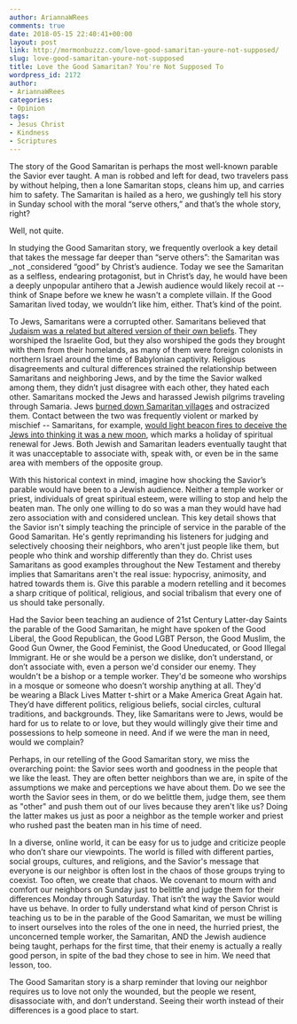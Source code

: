 ```yaml
---
author: AriannaWRees
comments: true
date: 2018-05-15 22:40:41+00:00
layout: post
link: http://mormonbuzzz.com/love-good-samaritan-youre-not-supposed/
slug: love-good-samaritan-youre-not-supposed
title: Love the Good Samaritan? You're Not Supposed To
wordpress_id: 2172
author:
- AriannaWRees
categories:
- Opinion
tags:
- Jesus Christ
- Kindness
- Scriptures
---
```


The story of the Good Samaritan is perhaps the most well-known parable the Savior ever taught. A man is robbed and left for dead, two travelers pass by without helping, then a lone Samaritan stops, cleans him up, and carries him to safety. The Samaritan is hailed as a hero, we gushingly tell his story in Sunday school with the moral “serve others,” and that’s the whole story, right? 


Well, not quite.

In studying the Good Samaritan story, we frequently overlook a key detail that takes the message far deeper than “serve others”: the Samaritan was _not _considered “good” by Christ’s audience. Today we see the Samaritan as a selfless, endearing protagonist, but in Christ’s day, he would have been a deeply unpopular antihero that a Jewish audience would likely recoil at -- think of Snape before we knew he wasn't a complete villain. If the Good Samaritan lived today, we wouldn’t like him, either. That’s kind of the point. 


To Jews, Samaritans were a corrupted other. Samaritans believed that [Judaism was a related but altered version of their own beliefs](https://www.lds.org/scriptures/bd/samaritans?lang=eng&letter=S). They worshiped the Israelite God, but they also worshiped the gods they brought with them from their homelands, as many of them were foreign colonists in northern Israel around the time of Babylonian captivity. Religious disagreements and cultural differences strained the relationship between Samaritans and neighboring Jews, and by the time the Savior walked among them, they didn’t just disagree with each other, they hated each other. Samaritans mocked the Jews and harassed Jewish pilgrims traveling through Samaria. Jews [burned down Samaritan villages](https://www.bibleodyssey.org/en/people/related-articles/samaritans) and ostracized them. Contact between the two was frequently violent or marked by mischief -- Samaritans, for example, [would light beacon fires to deceive the Jews into thinking it was a new moon](http://www.jewishencyclopedia.com/articles/13059-samaritans), which marks a holiday of spiritual renewal for Jews. Both Jewish and Samaritan leaders eventually taught that it was unacceptable to associate with, speak with, or even be in the same area with members of the opposite group. 

With this historical context in mind, imagine how shocking the Savior’s parable would have been to a Jewish audience. Neither a temple worker or priest, individuals of great spiritual esteem, were willing to stop and help the beaten man. The only one willing to do so was a man they would have had zero association with and considered unclean. This key detail shows that the Savior isn't simply teaching the principle of service in the parable of the Good Samaritan. He's gently reprimanding his listeners for judging and selectively choosing their neighbors, who aren't just people like them, but people who think and worship differently than they do. Christ uses Samaritans as good examples throughout the New Testament and thereby implies that Samaritans aren't the real issue: hypocrisy, animosity, and hatred towards them is. Give this parable a modern retelling and it becomes a sharp critique of political, religious, and social tribalism that every one of us should take personally.

Had the Savior been teaching an audience of 21st Century Latter-day Saints the parable of the Good Samaritan, he might have spoken of the Good Liberal, the Good Republican, the Good LGBT Person, the Good Muslim, the Good Gun Owner, the Good Feminist, the Good Uneducated, or Good Illegal Immigrant. He or she would be a person we dislike, don’t understand, or don’t associate with, even a person we'd consider our enemy. They wouldn't be a bishop or a temple worker. They'd be someone who worships in a mosque or someone who doesn’t worship anything at all. They'd be wearing a Black Lives Matter t-shirt or a Make America Great Again hat. They’d have different politics, religious beliefs, social circles, cultural traditions, and backgrounds. They, like Samaritans were to Jews, would be hard for us to relate to or love, but they would willingly give their time and possessions to help someone in need. And if we were the man in need, would we complain? 

Perhaps, in our retelling of the Good Samaritan story, we miss the overarching point: the Savior sees worth and goodness in the people that we like the least. They are often better neighbors than we are, in spite of the assumptions we make and perceptions we have about them. Do we see the worth the Savior sees in them, or do we belittle them, judge them, see them as "other" and push them out of our lives because they aren't like us? Doing the latter makes us just as poor a neighbor as the temple worker and priest who rushed past the beaten man in his time of need. 

In a diverse, online world, it can be easy for us to judge and criticize people who don’t share our viewpoints. The world is filled with different parties, social groups, cultures, and religions, and the Savior's message that everyone is our neighbor is often lost in the chaos of those groups trying to coexist. Too often, we create that chaos. We covenant to mourn with and comfort our neighbors on Sunday just to belittle and judge them for their differences Monday through Saturday. That isn’t the way the Savior would have us behave. In order to fully understand what kind of person Christ is teaching us to be in the parable of the Good Samaritan, we must be willing to insert ourselves into the roles of the one in need, the hurried priest, the unconcerned temple worker, the Samaritan, AND the Jewish audience being taught, perhaps for the first time, that their enemy is actually a really good person, in spite of the bad they chose to see in him. We need that lesson, too.

The Good Samaritan story is a sharp reminder that loving our neighbor requires us to love not only the wounded, but the people we resent, disassociate with, and don’t understand. Seeing their worth instead of their differences is a good place to start. 
